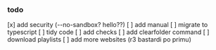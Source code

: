 ### todo
[x] add security (--no-sandbox? hello??)
[ ] add manual
[ ] migrate to typescript
[ ] tidy code
[ ] add checks
[ ] add clearfolder command
[ ] download playlists
[ ] add more websites (r3 bastardi po primu)